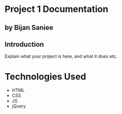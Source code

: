 # Project 1 Documentation
## by Bijan Saniee

## Introduction

Explain what your project is here, and what it does etc.

# Technologies Used
- HTML
- CSS
- JS
- jQuery